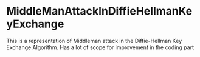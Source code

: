 # MiddleManAttackInDiffieHellmanKeyExchange
This is a representation of Middleman attack in the Diffie-Hellman Key Exchange Algorithm. Has a lot of scope for improvement in the coding part
